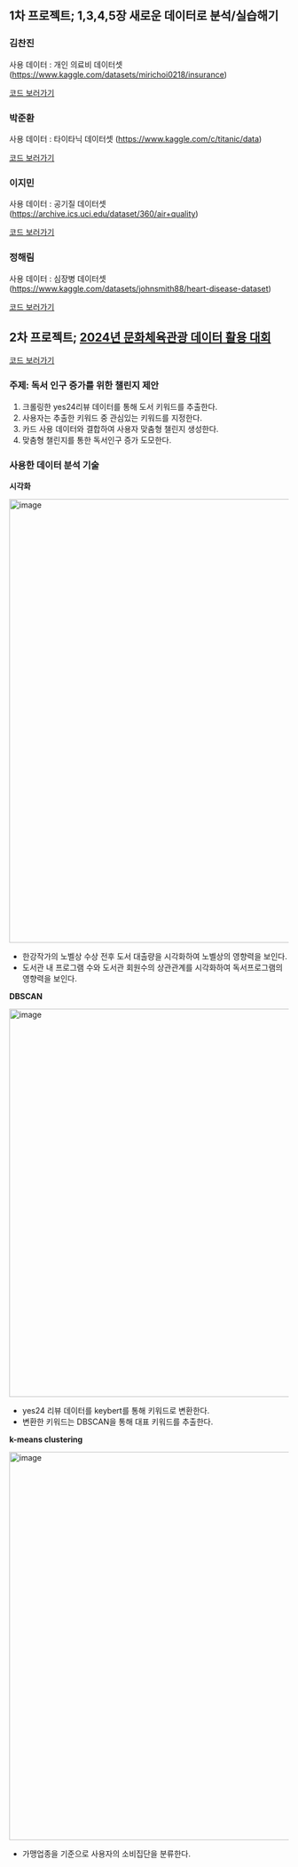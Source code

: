 ## 1차 프로젝트; 1,3,4,5장 새로운 데이터로 분석/실습해기

### 김찬진
사용 데이터 : 개인 의료비 데이터셋 (https://www.kaggle.com/datasets/mirichoi0218/insurance)

[코드 보러가기](./1차프로젝트/김찬진.ipynb)


### 박준환
사용 데이터 : 타이타닉 데이터셋 (https://www.kaggle.com/c/titanic/data)

[코드 보러가기](./1차프로젝트/박준환1.ipynb)


### 이지민
사용 데이터 : 공기질 데이터셋 (https://archive.ics.uci.edu/dataset/360/air+quality)

[코드 보러가기](./1차프로젝트/이지민.ipynb)

### 정해림
사용 데이터 : 심장병 데이터셋 (https://www.kaggle.com/datasets/johnsmith88/heart-disease-dataset)

[코드 보러가기](./1차프로젝트/정해림.ipynb)

## 2차 프로젝트; [2024년 문화체육관광 데이터 활용 대회](https://stat.mcst.go.kr/portal/duc/duc/ducDetail?boardId=NBRD-1002548&boardType=000312&target=%EB%8C%80%ED%9A%8C%20%EA%B3%B5%EC%A7%80%EC%82%AC%ED%95%AD&page=1&searchText=&orderRowNum=2)

[코드 보러가기](./2차프로젝트)

### 주제: 독서 인구 증가를 위한 챌린지 제안
1. 크롤링한 yes24리뷰 데이터를 통해 도서 키워드를 추출한다.
2. 사용자는 추출한 키워드 중 관심있는 키워드를 지정한다.
3. 카드 사용 데이터와 결합하여 사용자 맞춤형 챌린지 생성한다.
4. 맞춤형 챌린지를 통한 독서인구 증가 도모한다.
### 사용한 데이터 분석 기술
**시각화**

<img width="800" alt="image" src="https://github.com/user-attachments/assets/06d41f90-396b-41b3-ab36-5e35cafb2b6d">

* 한강작가의 노벨상 수상 전후 도서 대출량을 시각화하여 노벨상의 영향력을 보인다.
* 도서관 내 프로그램 수와 도서관 회원수의 상관관계를 시각화하여 독서프로그램의 영향력을 보인다.

**DBSCAN**

<img width="700" alt="image" src="https://github.com/user-attachments/assets/77e32179-61ce-4be5-b9d6-53e9ff5dd74a">

* yes24 리뷰 데이터를 keybert를 통해 키워드로 변환한다.
* 변환한 키워드는 DBSCAN을 통해 대표 키워드를 추출한다.
  
**k-means clustering**

<img width="700" alt="image" src="https://github.com/user-attachments/assets/2f49a0cb-4d99-4f64-871d-2e0de5099f72">

* 가맹업종을 기준으로 사용자의 소비집단을 분류한다.




